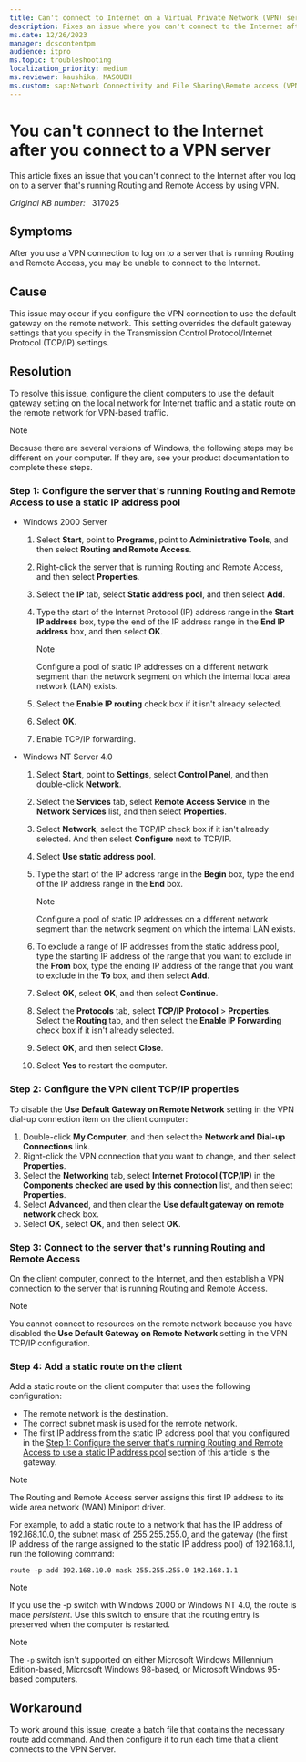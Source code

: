 ```yaml
---
title: Can't connect to Internet on a Virtual Private Network (VPN) server
description: Fixes an issue where you can't connect to the Internet after you log on to a server that's running Routing and Remote Access by using VPN.
ms.date: 12/26/2023
manager: dcscontentpm
audience: itpro
ms.topic: troubleshooting
localization_priority: medium
ms.reviewer: kaushika, MASOUDH
ms.custom: sap:Network Connectivity and File Sharing\Remote access (VPN, RRAS, CMAK and AOVPN), csstroubleshoot
---
```

# You can't connect to the Internet after you connect to a VPN server

This article fixes an issue that you can't connect to the Internet after you log on to a server that's running Routing and Remote Access by using VPN.

_Original KB number:_ &nbsp; 317025

## Symptoms

After you use a VPN connection to log on to a server that is running Routing and Remote Access, you may be unable to connect to the Internet.

## Cause

This issue may occur if you configure the VPN connection to use the default gateway on the remote network. This setting overrides the default gateway settings that you specify in the Transmission Control Protocol/Internet Protocol (TCP/IP) settings.

## Resolution

To resolve this issue, configure the client computers to use the default gateway setting on the local network for Internet traffic and a static route on the remote network for VPN-based traffic.

> [!NOTE]
> Because there are several versions of Windows, the following steps may be different on your computer. If they are, see your product documentation to complete these steps.

### Step 1: Configure the server that's running Routing and Remote Access to use a static IP address pool

- Windows 2000 Server

    1. Select **Start**, point to **Programs**, point to **Administrative Tools**, and then select **Routing and Remote Access**.
    2. Right-click the server that is running Routing and Remote Access, and then select **Properties**.
    3. Select the **IP** tab, select **Static address pool**, and then select **Add**.
    4. Type the start of the Internet Protocol (IP) address range in the **Start IP address** box, type the end of the IP address range in the **End IP address** box, and then select **OK**.

        > [!NOTE]
        > Configure a pool of static IP addresses on a different network segment than the network segment on which the internal local area network (LAN) exists.

    5. Select the **Enable IP routing** check box if it isn't already selected.
    6. Select **OK**.
    7. Enable TCP/IP forwarding.

- Windows NT Server 4.0

    1. Select **Start**, point to **Settings**, select **Control Panel**, and then double-click **Network**.
    2. Select the **Services** tab, select **Remote Access Service** in the **Network Services** list, and then select **Properties**.
    3. Select **Network**, select the TCP/IP check box if it isn't already selected. And then select **Configure** next to TCP/IP.
    4. Select **Use static address pool**.
    5. Type the start of the IP address range in the **Begin** box, type the end of the IP address range in the **End** box.

        > [!NOTE]
        > Configure a pool of static IP addresses on a different network segment than the network segment on which the internal LAN exists.
    6. To exclude a range of IP addresses from the static address pool, type the starting IP address of the range that you want to exclude in the **From** box, type the ending IP address of the range that you want to exclude in the **To** box, and then select **Add**.
    7. Select **OK**, select **OK**, and then select **Continue**.
    8. Select the **Protocols** tab, select **TCP/IP Protocol** > **Properties**. Select the **Routing** tab, and then select the **Enable IP Forwarding** check box if it isn't already selected.
    9. Select **OK**, and then select **Close**.
    10. Select **Yes** to restart the computer.

### Step 2: Configure the VPN client TCP/IP properties

To disable the **Use Default Gateway on Remote Network** setting in the VPN dial-up connection item on the client computer:

1. Double-click **My Computer**, and then select the **Network and Dial-up Connections** link.
2. Right-click the VPN connection that you want to change, and then select **Properties**.
3. Select the **Networking** tab, select **Internet Protocol (TCP/IP)** in the **Components checked are used by this connection** list, and then select **Properties**.
4. Select **Advanced**, and then clear the **Use default gateway on remote network** check box.
5. Select **OK**, select **OK**, and then select **OK**.

### Step 3: Connect to the server that's running Routing and Remote Access

On the client computer, connect to the Internet, and then establish a VPN connection to the server that is running Routing and Remote Access.

> [!NOTE]
> You cannot connect to resources on the remote network because you have disabled the **Use Default Gateway on Remote Network** setting in the VPN TCP/IP configuration.

### Step 4: Add a static route on the client

Add a static route on the client computer that uses the following configuration:

- The remote network is the destination.
- The correct subnet mask is used for the remote network.
- The first IP address from the static IP address pool that you configured in the [Step 1: Configure the server that's running Routing and Remote Access to use a static IP address pool](#step-1-configure-the-server-thats-running-routing-and-remote-access-to-use-a-static-ip-address-pool) section of this article is the gateway.

> [!NOTE]
> The Routing and Remote Access server assigns this first IP address to its wide area network (WAN) Miniport driver.

For example, to add a static route to a network that has the IP address of 192.168.10.0, the subnet mask of 255.255.255.0, and the gateway (the first IP address of the range assigned to the static IP address pool) of 192.168.1.1, run the following command:

```console
route -p add 192.168.10.0 mask 255.255.255.0 192.168.1.1
```

> [!NOTE]
> If you use the -p switch with Windows 2000 or Windows NT 4.0, the route is made *persistent*. Use this switch to ensure that the routing entry is preserved when the computer is restarted.

> [!NOTE]
> The `-p` switch isn't supported on either Microsoft Windows Millennium Edition-based, Microsoft Windows 98-based, or Microsoft Windows 95-based computers.

## Workaround

To work around this issue, create a batch file that contains the necessary route add command. And then configure it to run each time that a client connects to the VPN Server.
